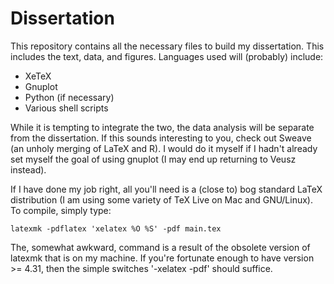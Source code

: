 Dissertation
============

This repository contains all the necessary files to build my
dissertation. This includes the text, data, and figures. Languages used
will (probably) include:

* XeTeX
* Gnuplot
* Python (if necessary)
* Various shell scripts

While it is tempting to integrate the two, the data analysis will be
separate from the dissertation. If this sounds interesting to you, check
out Sweave (an unholy merging of LaTeX and R). I would do it myself if I
hadn't already set myself the goal of using gnuplot (I may end up
returning to Veusz instead).

If I have done my job right, all you'll need is a (close to) bog
standard LaTeX distribution (I am using some variety of TeX Live on Mac
and GNU/Linux). To compile, simply type:

    latexmk -pdflatex 'xelatex %O %S' -pdf main.tex

The, somewhat awkward, command is a result of the obsolete version of
latexmk that is on my machine. If you're fortunate enough to have
version >= 4.31, then the simple switches '-xelatex -pdf' should suffice.
